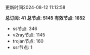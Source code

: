 更新时间2024-08-12 11:12:58

**总订阅: 41**
**总节点: 5145**
**有效节点: 1652**
- ss节点: 346
- v2ray节点: 1145
- trojan节点: 160
- ssr节点: 1
